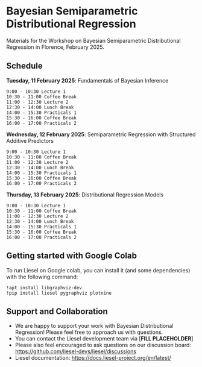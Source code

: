 # Bayesian Semiparametric Distributional Regression

Materials for the Workshop on Bayesian Semiparametric Distributional Regression in Florence, February 2025.


## Schedule

**Tuesday, 11 February 2025**: Fundamentals of Bayesian Inference

```
9:00 - 10:30 Lecture 1
10:30 - 11:00 Coffee Break
11:00 - 12:30 Lecture 2
12:30 - 14:00 Lunch Break
14:00 - 15:30 Practicals 1
15:30 - 16:00 Coffee Break
16:00 - 17:00 Practicals 2
```

**Wednesday, 12 February 2025**: Semiparametric Regression with Structured Additive Predictors

```
9:00 - 10:30 Lecture 1
10:30 - 11:00 Coffee Break
11:00 - 12:30 Lecture 2
12:30 - 14:00 Lunch Break
14:00 - 15:30 Practicals 1
15:30 - 16:00 Coffee Break
16:00 - 17:00 Practicals 2
```


**Thursday, 13 February 2025**: Distributional Regression Models

```
9:00 - 10:30 Lecture 1
10:30 - 11:00 Coffee Break
11:00 - 12:30 Lecture 2
12:30 - 14:00 Lunch Break
14:00 - 15:30 Practicals 1
15:30 - 16:00 Coffee Break
16:00 - 17:00 Practicals 2
```

## Getting started with Google Colab

To run Liesel on Google colab, you can install it (and some dependencies) with the following
command:

```
!apt install libgraphviz-dev
!pip install liesel pygraphviz plotnine
```


## Support and Collaboration

- We are happy to support your work with Bayesian Distributional Regression! Please feel free to approach us with questions.
- You can contact the Liesel development team via [**FILL PLACEHOLDER**]
- Please also feel encouraged to ask questions on our discussion board: https://github.com/liesel-devs/liesel/discussions
- Liesel documentation: https://docs.liesel-project.org/en/latest/